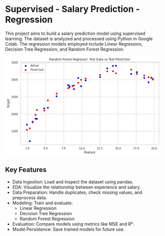 # Supervised - Salary Prediction - Regression
This project aims to build a salary prediction model using supervised learning. The dataset is analyzed and processed using Python in Google Colab. The regression models employed include Linear Regression, Decision Tree Regression, and Random Forest Regression.

![Random Forest Regressor vs Data Prediction](images/RandomForestRegressorVsDataPrediction.png)

## Key Features
- Data Ingestion: Load and inspect the dataset using pandas.
- EDA: Visualize the relationship between experience and salary.
- Data Preparation: Handle duplicates, check missing values, and preprocess data.
- Modeling: Train and evaluate:
  - Linear Regression
  - Decision Tree Regression
  - Random Forest Regression
- Evaluation: Compare models using metrics like MSE and R².
- Model Persistence: Save trained models for future use.
